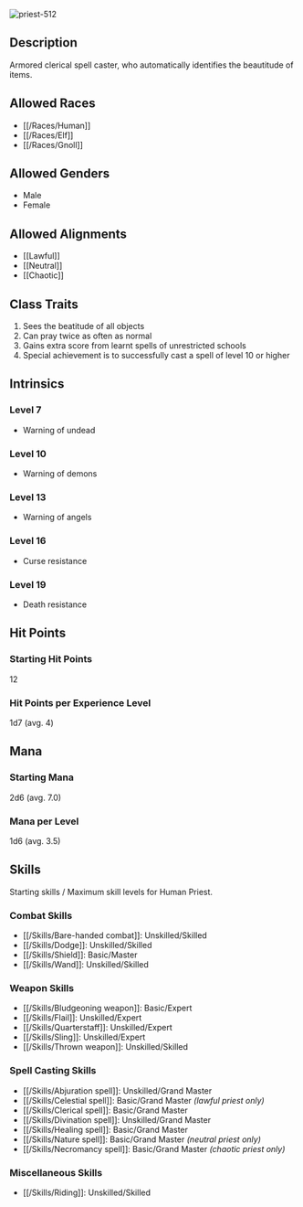 ![priest-512](https://github.com/hyvanmielenpelit/GnollHack/assets/16661034/0b95635a-1776-46bd-870b-bc08549f49f8)

## Description

Armored clerical spell caster, who automatically identifies the beautitude of items.

## Allowed Races

- [[/Races/Human]]
- [[/Races/Elf]]
- [[/Races/Gnoll]]

## Allowed Genders

- Male
- Female

## Allowed Alignments

- [[Lawful]]
- [[Neutral]]
- [[Chaotic]]

## Class Traits

1. Sees the beatitude of all objects
2. Can pray twice as often as normal
3. Gains extra score from learnt spells of unrestricted schools
4. Special achievement is to successfully cast a spell of level 10 or higher

## Intrinsics

### Level 7

- Warning of undead

### Level 10

- Warning of demons

### Level 13

- Warning of angels

### Level 16

- Curse resistance

### Level 19

- Death resistance

## Hit Points

### Starting Hit Points

12

### Hit Points per Experience Level

1d7 (avg. 4)

## Mana

### Starting Mana

2d6 (avg. 7.0)

### Mana per Level

1d6 (avg. 3.5)

## Skills

Starting skills / Maximum skill levels for Human Priest. 

### Combat Skills 

* [[/Skills/Bare-handed combat]]: Unskilled/Skilled
* [[/Skills/Dodge]]: Unskilled/Skilled
* [[/Skills/Shield]]: Basic/Master
* [[/Skills/Wand]]: Unskilled/Skilled 

### Weapon Skills 

* [[/Skills/Bludgeoning weapon]]: Basic/Expert 
* [[/Skills/Flail]]: Unskilled/Expert 
* [[/Skills/Quarterstaff]]: Unskilled/Expert 
* [[/Skills/Sling]]: Unskilled/Expert 
* [[/Skills/Thrown weapon]]: Unskilled/Skilled 

### Spell Casting Skills 

* [[/Skills/Abjuration spell]]: Unskilled/Grand Master
* [[/Skills/Celestial spell]]: Basic/Grand Master *(lawful priest only)*
* [[/Skills/Clerical spell]]: Basic/Grand Master
* [[/Skills/Divination spell]]: Unskilled/Grand Master
* [[/Skills/Healing spell]]: Basic/Grand Master
* [[/Skills/Nature spell]]: Basic/Grand Master *(neutral priest only)*
* [[/Skills/Necromancy spell]]: Basic/Grand Master *(chaotic priest only)*

### Miscellaneous Skills

* [[/Skills/Riding]]: Unskilled/Skilled